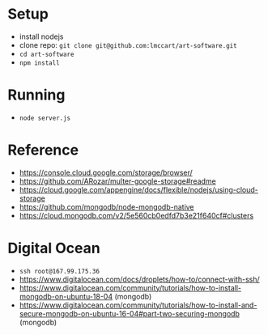 # Setup
* install nodejs
* clone repo: `git clone git@github.com:lmccart/art-software.git`
* `cd art-software`
* `npm install`


# Running
* `node server.js`

# Reference
* https://console.cloud.google.com/storage/browser/
* https://github.com/ARozar/multer-google-storage#readme
* https://cloud.google.com/appengine/docs/flexible/nodejs/using-cloud-storage
* https://github.com/mongodb/node-mongodb-native
* https://cloud.mongodb.com/v2/5e560cb0edfd7b3e21f640cf#clusters


# Digital Ocean
* `ssh root@167.99.175.36`
* https://www.digitalocean.com/docs/droplets/how-to/connect-with-ssh/
* https://www.digitalocean.com/community/tutorials/how-to-install-mongodb-on-ubuntu-18-04 (mongodb)
* https://www.digitalocean.com/community/tutorials/how-to-install-and-secure-mongodb-on-ubuntu-16-04#part-two-securing-mongodb (mongodb)